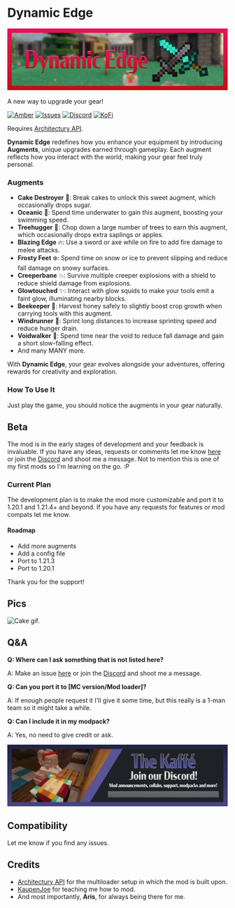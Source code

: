 # Dynamic Edge

![dynamicedge banner](https://raw.githubusercontent.com/iamkaf/modresources/refs/heads/main/pages/dynamicedge/banner.png)

A new way to upgrade your gear!

[![Amber](https://img.shields.io/badge/Amber-iamkaf?style=for-the-badge&label=Requires&color=%23ebb134)](https://modrinth.com/mod/amber)
[![Issues](https://img.shields.io/github/issues/iamkaf/mod-issues?style=for-the-badge&color=%23eee)](https://github.com/iamkaf/mod-issues)
[![Discord](https://img.shields.io/discord/1207469438719492176?style=for-the-badge&logo=discord&label=DISCORD&color=%235865F2)](https://discord.gg/HV5WgTksaB)
[![KoFi](https://img.shields.io/badge/KoFi-iamkaf?style=for-the-badge&logo=kofi&logoColor=%2330d1e3&label=Support%20Me&color=%2330d1e3)](https://ko-fi.com/iamkaffe)

Requires [Architectury API](https://modrinth.com/mod/architectury-api).


**Dynamic Edge** redefines how you enhance your equipment by introducing **Augments**, unique upgrades earned through gameplay. Each augment reflects how you interact with the world, making your gear feel truly personal.  

### **Augments**  
- **Cake Destroyer** 🎂: Break cakes to unlock this sweet augment, which occasionally drops sugar.  
- **Oceanic** 🌊: Spend time underwater to gain this augment, boosting your swimming speed.  
- **Treehugger** 🌳: Chop down a large number of trees to earn this augment, which occasionally drops extra saplings or apples.  
- **Blazing Edge** 🔥: Use a sword or axe while on fire to add fire damage to melee attacks.  
- **Frosty Feet** ❄️: Spend time on snow or ice to prevent slipping and reduce fall damage on snowy surfaces.  
- **Creeperbane** 💥: Survive multiple creeper explosions with a shield to reduce shield damage from explosions.  
- **Glowtouched** ✨: Interact with glow squids to make your tools emit a faint glow, illuminating nearby blocks.  
- **Beekeeper** 🐝: Harvest honey safely to slightly boost crop growth when carrying tools with this augment.  
- **Windrunner** 💨: Sprint long distances to increase sprinting speed and reduce hunger drain.  
- **Voidwalker** 🌌: Spend time near the void to reduce fall damage and gain a short slow-falling effect.  
- And many MANY more.

With **Dynamic Edge**, your gear evolves alongside your adventures, offering rewards for creativity and exploration.
### How To Use It

Just play the game, you should notice the augments in your gear naturally.

## Beta

The mod is in the early stages of development and your feedback is invaluable. If you have any ideas, requests or comments let me know [here](https://github.com/iamkaf/mod-issues) or join the [Discord](https://discord.gg/HV5WgTksaB) and shoot me a message. Not to mention this is one of my first mods so I'm learning on the go. :P

### Current Plan

The development plan is to make the mod more customizable and port it to 1.20.1 and 1.21.4+ and beyond. If you have any requests for features or mod compats let me know.

#### Roadmap

- Add more augments
- Add a config file
- Port to 1.21.3
- Port to 1.20.1

Thank you for the support!

## Pics

![Cake gif.](https://i.imgur.com/m86rg15.gif)

## Q&A

**Q: Where can I ask something that is not listed here?**

A: Make an issue [here](https://github.com/iamkaf/mod-issues) or join the [Discord](https://discord.gg/HV5WgTksaB) and shoot me a message.


**Q: Can you port it to [MC version/Mod loader]?**

A: If enough people request it I'll give it some time, but this really is a 1-man team so it might take a while.


**Q: Can I include it in my modpack?**

A: Yes, no need to give credit or ask.

[![Join our Discord](https://raw.githubusercontent.com/iamkaf/modresources/refs/heads/main/pages/common/discord.png)](https://discord.gg/HV5WgTksaB)

## Compatibility

Let me know if you find any issues.

## Credits

- [Architectury API](https://modrinth.com/mod/architectury-api) for the multiloader setup in which the mod is built upon.
- [KaupenJoe](https://www.youtube.com/@ModdingByKaupenjoe) for teaching me how to mod.
- And most importantly, **Aris**, for always being there for me.

